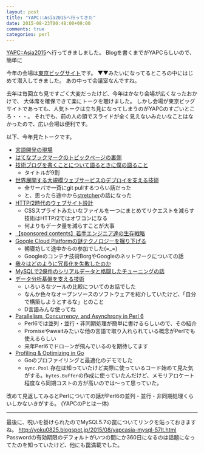 ```yaml
---
layout: post
title: "YAPC::Asia2015へ行ってきた"
date: 2015-08-23T00:48:00+09:00
comments: true
categories: perl
---
```


[YAPC::Asia2015](http://yapcasia.org/2015/)へ行ってきましました。
Blogを書くまでがYAPCらしいので、簡単に

<!-- More -->

今年の会場は[東京ビッグサイト](http://www.bigsight.jp/)です。
▼▼みたいになってるところの中にはじめて潜入してきました。
あの中って会議室なんですね。

去年は毎回立ち見ですごく大変だったけど、今年はかなり会場が広くなったおかけで、
大体席を確保できて楽にトークを聴けました。
しかし会場が東京ビッグサイトであっても、人気トークは立ち見になってしまうのがYAPCのすごいところ・・・。
それでも、前の人の頭でスライドが全く見えないみたいなことはなかったので、広い会場は便利です。

以下、今年見たトークです。

- [言語開発の現場](http://yapcasia.org/2015/talk/show/b355fa20-122e-11e5-8ba5-d9f87d574c3a)
- [はてなブックマークのトピックページの裏側](http://yapcasia.org/2015/talk/show/f5aa5054-12fd-11e5-b4c9-d9f87d574c3a)
- [技術ブログを書くことについて語るときに僕の語ること](http://yapcasia.org/2015/talk/show/7d62caf8-12f4-11e5-881c-d9f87d574c3a)
  - タイトルが9割
- [世界展開する大規模ウェブサービスのデプロイを支える技術](http://yapcasia.org/2015/talk/show/9ec2791c-05e5-11e5-81fa-79c97d574c3a)
  - 全サーバで一斉にgit pullするつらい話だった
  - と、思ったら途中から[stretcher](https://github.com/fujiwara/stretcher)の話になった
- [HTTP/2時代のウェブサイト設計](http://yapcasia.org/2015/talk/show/dead6890-09b7-11e5-998a-67dc7d574c3a)
  - CSSスプライトみたいなファイルを一つにまとめてリクエストを減らす技術はHTTP/2ではオワコンになる
  - 何よりもデータ量を減らすことが大事
- [【sponsored contents】若手エンジニア達の生存戦略](http://yapcasia.org/2015/talk/show/e14c5ae0-12f7-11e5-a909-d9f87d574c3a)
- [Google Cloud Platformの謎テクノロジーを掘り下げる](http://yapcasia.org/2015/talk/show/c5ea5428-fac9-11e4-88c1-8ab37d574c3a)
  - 朝寝坊して途中からの参加でした(=_=)
  - Googleのコンテナ技術BorgやGoogleのネットワークについての話
- [我々はどのように冗長化を失敗したのか](http://yapcasia.org/2015/talk/show/f2816038-10ec-11e5-89bf-d7f07d574c3a)
- [MySQLで2億件のシリアルデータと格闘したチューニングの話](http://yapcasia.org/2015/talk/show/0af26fe4-0b7b-11e5-a29c-67dc7d574c3a)
- [データ分析基盤を支える技術](http://yapcasia.org/2015/talk/show/dd8ce20e-fad2-11e4-b6e7-8ab37d574c3a)
  - いろいろなツールの比較についてのお話でした
  - なんか色々なオープンソースのソフトウェアを紹介していたけど、「自分で構築しようとするな」とのこと
  - D言語みんな使ってね
- [Parallelism, Concurrency, and Asynchrony in Perl 6](http://yapcasia.org/2015/talk/show/22f59fb8-0fad-11e5-98ef-43ec7d574c3a)
  - Perl6では並列・並行・非同期処理が簡単に書けるらしいので、その紹介
  - Promiseやawaitみたいな他の言語で取り入れられている概念がPerlでも使えるらしい
  - 来年Perl6でドローンが飛んでいるのを期待してます
- [Profiling & Optimizing in Go](http://yapcasia.org/2015/talk/show/6bde6c69-187a-11e5-aca1-525412004261)
  - Goのプロファイリングと最適化のデモでした
  - `sync.Pool` 存在は知っていたけど実際に使っているコード始めて見た気がする。`bytes.Buffer`の作成に使っていたんだけど、メモリアロケート程度なら同期コストの方が高いのでは〜って思っていた。

改めて見返してみるとPerlについての話がPerl6の並列・並行・非同期処理くらいしかないきがする。
(YAPCのPとは一体)

-----

最後に、呪いを掛けられたのでMySQL5.7の罠についてリンクを貼っておきますね。
http://yoku0825.blogspot.jp/2015/08/yapcasia-mysql-57lt.html
Passwordの有効期限のデフォルトがいつの間にか360日になるのは話題になってたのを知っていたけど、他にも罠満載でした。
